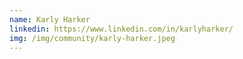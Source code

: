 ```yaml
---
name: Karly Harker
linkedin: https://www.linkedin.com/in/karlyharker/
img: /img/community/karly-harker.jpeg
---
```

